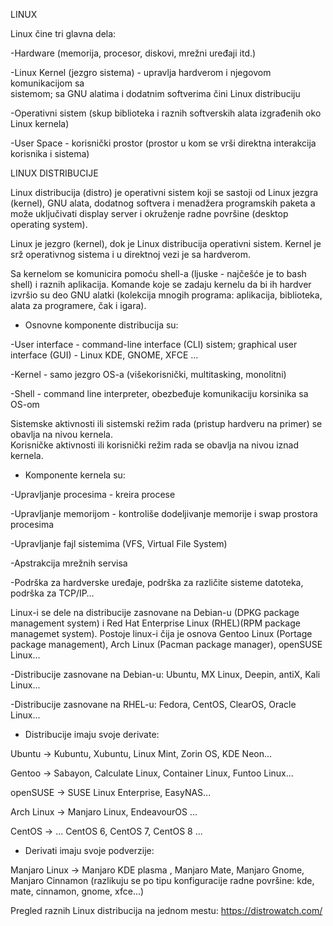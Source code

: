 
LINUX

Linux čine tri glavna dela:    

-Hardware (memorija, procesor, diskovi, mrežni uređaji itd.)

-Linux Kernel (jezgro sistema) - upravlja hardverom i njegovom komunikacijom sa      
    sistemom; sa GNU alatima i dodatnim softverima
    čini Linux distribuciju 
    
-Operativni sistem (skup biblioteka i raznih 
    softverskih alata izgrađenih oko Linux kernela)
    
-User Space - korisnički prostor (prostor u kom se vrši direktna interakcija 
    korisnika i sistema) 
                               

LINUX DISTRIBUCIJE

Linux distribucija (distro) je operativni sistem koji se sastoji od Linux jezgra (kernel), GNU alata, dodatnog softvera i menadžera programskih paketa 
a može uključivati display server i okruženje radne površine (desktop operating system).

Linux je jezgro (kernel), dok je Linux distribucija operativni sistem.
Kernel je srž operativnog sistema i u direktnoj vezi je sa hardverom.

Sa kernelom se komunicira pomoću shell-a (ljuske - najčešće je to bash shell) i raznih aplikacija. Komande koje se zadaju kernelu da bi ih hardver
izvršio su deo GNU alatki (kolekcija mnogih programa: aplikacija, biblioteka, alata za programere, čak i igara).


- Osnovne komponente distribucija su:

-User interface - command-line interface (CLI) sistem; graphical user interface (GUI) - Linux KDE, GNOME, XFCE ...

-Kernel - samo jezgro OS-a (višekorisnički, multitasking, monolitni)

-Shell - command line interpreter, obezbeđuje komunikaciju korsinika sa OS-om


Sistemske aktivnosti ili sistemski režim rada (pristup hardveru na primer) se obavlja na nivou kernela.                               
Korisničke aktivnosti ili korisnički režim rada se obavlja na nivou iznad kernela.

- Komponente kernela su:
 
-Upravljanje procesima - kreira procese
 
-Upravljanje memorijom - kontroliše dodeljivanje memorije i swap prostora procesima

-Upravljanje fajl sistemima (VFS, Virtual File System)

-Apstrakcija mrežnih servisa

-Podrška za hardverske uređaje, podrška za različite sisteme datoteka, podrška za TCP/IP…
 
Linux-i se dele na distribucije zasnovane na Debian-u (DPKG package management system) i Red Hat Enterprise Linux (RHEL)(RPM package managemet system).                 Postoje linux-i čija je osnova Gentoo Linux (Portage package management), Arch Linux (Pacman package manager), openSUSE Linux...

 
-Distribucije zasnovane na Debian-u: Ubuntu, MX Linux, Deepin, antiX, Kali Linux...

-Distribucije zasnovane na RHEL-u:   Fedora, CentOS, ClearOS, Oracle Linux...


- Distribucije imaju svoje derivate:
  
Ubuntu        -> Kubuntu, Xubuntu, Linux Mint, Zorin OS, KDE Neon...

Gentoo        -> Sabayon, Calculate Linux, Container Linux, Funtoo Linux...

openSUSE      -> SUSE Linux Enterprise, EasyNAS...

Arch Linux    -> Manjaro Linux, EndeavourOS ...

CentOS        -> ... CentOS 6, CentOS 7, CentOS 8 ...

- Derivati imaju svoje podverzije: 
   
Manjaro Linux -> Manjaro KDE plasma , Manjaro Mate, Manjaro Gnome, Manjaro Cinnamon (razlikuju se po tipu konfiguracije radne površine: kde, mate, cinnamon, gnome, xfce...) 

Pregled raznih Linux distribucija na jednom mestu: https://distrowatch.com/


